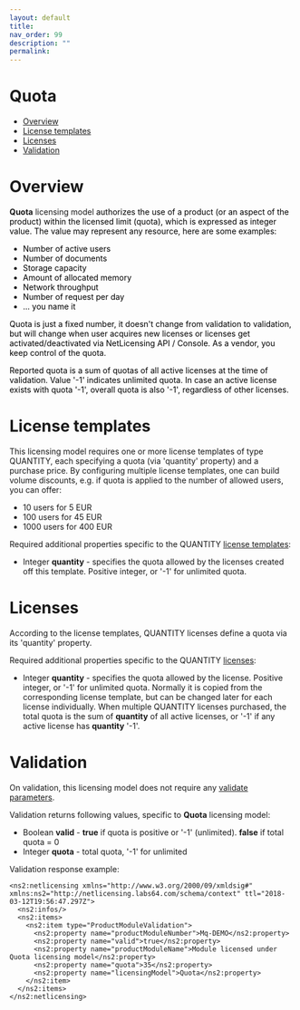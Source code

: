 ```yaml
---
layout: default
title:
nav_order: 99
description: ""
permalink:
---
```


Quota
====================================



-   [Overview](#Quota-Overview)
-   [License templates](#Quota-Licensetemplates)
-   [Licenses](#Quota-Licenses)
-   [Validation](#Quota-Validation)

Overview
========

**Quota** licensing model <span style="color: rgb(0,0,0);">authorizes
the use of a product (or an aspect of the product) within the licensed
limit (quota), which is expressed as integer value. The value may
represent any resource, here are some examples:</span>

-   <span style="color: rgb(0,0,0);">Number of active users</span>
-   <span style="color: rgb(0,0,0);">Number of documents</span>
-   <span style="color: rgb(0,0,0);">Storage capacity</span>
-   <span style="color: rgb(0,0,0);">Amount of allocated memory</span>
-   <span style="color: rgb(0,0,0);">Network throughput</span>
-   <span style="color: rgb(0,0,0);">Number of request per day</span>
-   <span style="color: rgb(0,0,0);">... you name it</span>

<span style="color: rgb(0,0,0);">  
</span>

<span style="color: rgb(0,0,0);">Quota is just a fixed number, it
doesn't change from validation to validation, but will change when user
acquires new licenses or licenses get activated/deactivated via
NetLicensing API / Console. As a vendor, you keep control of the
quota.</span>

<span style="color: rgb(0,0,0);">Reported quota is a sum of quotas of
all active licenses at the time of validation. Value '-1' indicates
unlimited quota. In case an active license exists with quota '-1',
overall quota is also '-1', regardless of other licenses.</span>

License templates
=================

This licensing model requires one or more license templates of type
QUANTITY, each specifying a quota (via 'quantity' property) and a
purchase price. By configuring multiple license templates, one can build
volume discounts, e.g. if quota is applied to the number of allowed
users, you can offer:

-   10 users for 5 EUR
-   100 users for 45 EUR
-   1000 users for 400 EUR

Required additional properties specific to the QUANTITY [license
templates](https://www.labs64.de/confluence/display/NLICPUB/NetLicensing+Object+Model):

-   Integer **quantity** - specifies the quota allowed by the licenses
    created off this template. Positive integer, or '-1' for unlimited
    quota.

Licenses
========

According to the license templates, QUANTITY licenses define a quota via
its 'quantity' property.

Required additional properties specific to
the QUANTITY [licenses](https://www.labs64.de/confluence/display/NLICPUB/NetLicensing+Object+Model):

-   Integer **quantity** - specifies the quota allowed by the license.
    Positive integer, or '-1' for unlimited quota. Normally it is copied
    from the corresponding license template, but can be changed later
    for each license individually. When multiple QUANTITY licenses
    purchased, the total quota is the sum of **quantity** of all active
    licenses, or '-1' if any active license has **quantity** '-1'.

Validation
==========

On validation, this licensing model does not require any [validate
parameters](https://www.labs64.de/confluence/display/NLICPUB/Licensee+Services).

Validation returns following values, specific to **Quota** licensing
model:

-   Boolean **valid** - **true** if quota is positive or '-1'
    (unlimited). **false** if total quota = 0
-   Integer **quota** - total quota, '-1' for unlimited

Validation response example:

``` theme:
<ns2:netlicensing xmlns="http://www.w3.org/2000/09/xmldsig#" xmlns:ns2="http://netlicensing.labs64.com/schema/context" ttl="2018-03-12T19:56:47.297Z">
  <ns2:infos/>
  <ns2:items>
    <ns2:item type="ProductModuleValidation">
      <ns2:property name="productModuleNumber">Mq-DEMO</ns2:property>
      <ns2:property name="valid">true</ns2:property>
      <ns2:property name="productModuleName">Module licensed under Quota licensing model</ns2:property>
      <ns2:property name="quota">35</ns2:property>
      <ns2:property name="licensingModel">Quota</ns2:property>
    </ns2:item>
  </ns2:items>
</ns2:netlicensing>
 
```

 

 
